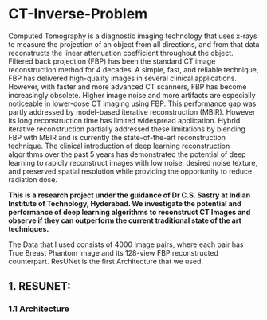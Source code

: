 # CT-Inverse-Problem
Computed Tomography is a diagnostic imaging technology that uses x-rays to measure the projection of an object from all directions, and from that data reconstructs the linear attenuation coefficient throughout the object. Filtered back projection (FBP) has been the standard CT image reconstruction method for 4 decades. A simple, fast, and reliable technique, FBP has delivered high-quality images in several clinical applications. However, with faster and more advanced CT scanners, FBP has become increasingly obsolete. Higher image noise and more artifacts are especially noticeable in lower-dose CT imaging using FBP. This performance gap was partly addressed by model-based iterative reconstruction (MBIR). However its long reconstruction time has limited widespread application. Hybrid iterative reconstruction partially addressed these limitations by blending FBP with MBIR and is currently the state-of-the-art reconstruction technique. The clinical introduction of deep learning reconstruction  algorithms over the past 5 years has demonstrated the potential of deep learning to rapidly reconstruct images with low noise, desired noise texture, and preserved spatial resolution while providing the opportunity to reduce radiation dose.   

**This is a research project under the guidance of Dr C.S. Sastry at Indian Institute of Technology, Hyderabad. We investigate the potential and performance of deep learning algorithms to reconstruct CT Images and observe if they can outperform the current traditional state of the art techniques.**

The Data that I used consists of 4000 Image pairs, where each pair has True Breast Phantom image and its 128-view FBP reconstructed counterpart. ResUNet is the first Architecture that we used.

## **1. RESUNET:**

### 1.1 Architecture
